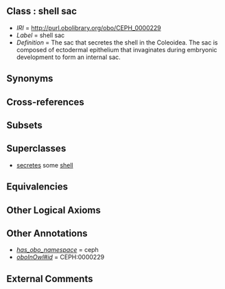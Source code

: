 
## Class : shell sac

 * *IRI* = http://purl.obolibrary.org/obo/CEPH_0000229
 * *Label* = shell sac
 * *Definition* = The sac that secretes the shell in the Coleoidea. The sac is composed of ectodermal epithelium that invaginates during embryonic development to form an internal sac.

## Synonyms


## Cross-references


## Subsets


## Superclasses

 * [secretes](../../es/ceph#secretes.md) some [shell](../../UBERON/12/UBERON_0006612.md)

## Equivalencies


## Other Logical Axioms


## Other Annotations

 * *[has_obo_namespace](../../ce/oboInOwl#hasOBONamespace.md)* = ceph
 * *[oboInOwl#id](../../id/oboInOwl#id.md)* = CEPH:0000229

## External Comments

